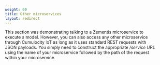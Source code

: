 ```yaml
---
weight: 60
title: Other microservices
layout: redirect
---
```


This section was demonstrating talking to a Zementis microservice to execute a model. However, you can also access any other microservice through Cumulocity IoT as long as it uses standard REST requests with JSON payloads. You simply need to construct the appropriate */service* URL using the name of your microservice followed by the path of the request within your microservice.